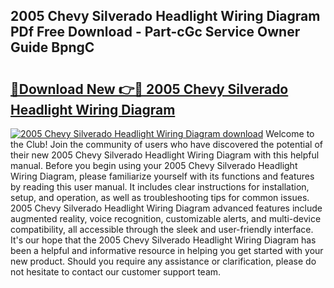 ## 2005 Chevy Silverado Headlight Wiring Diagram PDf Free Download - Part-cGc Service Owner Guide BpngC

# <h2><a href="http://dfkxu2.blite.top/?on=2005+Chevy+Silverado+Headlight+Wiring+Diagram">🔗Download New 👉🔴 2005 Chevy Silverado Headlight Wiring Diagram</a></h2>

[![2005 Chevy Silverado Headlight Wiring Diagram download](https://i.imgur.com/lujVjoI.png)](http://dfkxu2.blite.top/?on=2005+Chevy+Silverado+Headlight+Wiring+Diagram)
Welcome to the Club! Join the community of users who have discovered the potential of their new 2005 Chevy Silverado Headlight Wiring Diagram with this helpful manual. Before you begin using your 2005 Chevy Silverado Headlight Wiring Diagram, please familiarize yourself with its functions and features by reading this user manual. It includes clear instructions for installation, setup, and operation, as well as troubleshooting tips for common issues. 2005 Chevy Silverado Headlight Wiring Diagram advanced features include augmented reality, voice recognition, customizable alerts, and multi-device compatibility, all accessible through the sleek and user-friendly interface. It's our hope that the 2005 Chevy Silverado Headlight Wiring Diagram has been a helpful and informative resource in helping you get started with your new product. Should you require any assistance or clarification, please do not hesitate to contact our customer support team.
